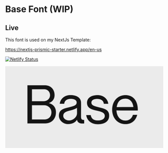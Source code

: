# Base Font (WIP)



## Live
This font is used on my NextJs Template:

https://nextjs-prismic-starter.netlify.app/en-us   

[![Netlify Status](https://api.netlify.com/api/v1/badges/fbf821b9-fa37-462a-87d6-be3d22c1a715/deploy-status)](https://app.netlify.com/sites/nextjs-prismic-starter/deploys)

![Base Font Preview](./preview.png)
